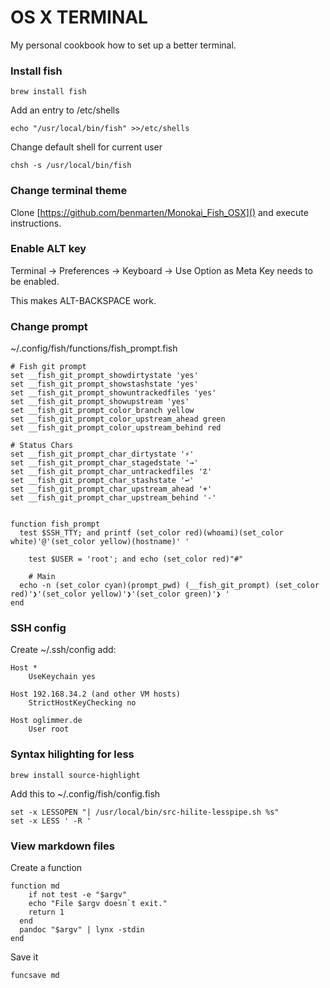 # OS X TERMINAL

My personal cookbook how to set up a better terminal.

### Install fish

``brew install fish``

Add an entry to /etc/shells

``echo "/usr/local/bin/fish" >>/etc/shells``

Change default shell for current user

``chsh -s /usr/local/bin/fish``

### Change terminal theme

Clone [https://github.com/benmarten/Monokai_Fish_OSX]() and execute instructions.

### Enable ALT key

Terminal -> Preferences -> Keyboard -> Use Option as Meta Key needs to be enabled.

This makes ALT-BACKSPACE work.

### Change prompt

~/.config/fish/functions/fish_prompt.fish

```
# Fish git prompt
set __fish_git_prompt_showdirtystate 'yes'
set __fish_git_prompt_showstashstate 'yes'
set __fish_git_prompt_showuntrackedfiles 'yes'
set __fish_git_prompt_showupstream 'yes'
set __fish_git_prompt_color_branch yellow
set __fish_git_prompt_color_upstream_ahead green
set __fish_git_prompt_color_upstream_behind red

# Status Chars
set __fish_git_prompt_char_dirtystate '⚡'
set __fish_git_prompt_char_stagedstate '→'
set __fish_git_prompt_char_untrackedfiles '☡'
set __fish_git_prompt_char_stashstate '↩'
set __fish_git_prompt_char_upstream_ahead '+'
set __fish_git_prompt_char_upstream_behind '-'


function fish_prompt
  test $SSH_TTY; and printf (set_color red)(whoami)(set_color white)'@'(set_color yellow)(hostname)' '

    test $USER = 'root'; and echo (set_color red)"#"

    # Main
  echo -n (set_color cyan)(prompt_pwd) (__fish_git_prompt) (set_color red)'❯'(set_color yellow)'❯'(set_color green)'❯ '
end
```

### SSH config

Create ~/.ssh/config add:

```
Host *
	UseKeychain yes

Host 192.168.34.2 (and other VM hosts)
	StrictHostKeyChecking no
	
Host oglimmer.de
	User root
```

### Syntax hilighting for less

``brew install source-highlight``

Add this to ~/.config/fish/config.fish

```
set -x LESSOPEN "| /usr/local/bin/src-hilite-lesspipe.sh %s"
set -x LESS ' -R '
```

### View markdown files

Create a function

```
function md
	if not test -e "$argv"
    echo "File $argv doesn`t exit."
    return 1
  end
  pandoc "$argv" | lynx -stdin
end
```

Save it

``funcsave md``